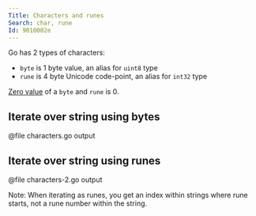 ```yaml
---
Title: Characters and runes
Search: char, rune
Id: 9010002e
---
```

Go has 2 types of characters:
* `byte` is 1 byte value, an alias for `uint8` type
* `rune` is 4 byte Unicode code-point, an alias for `int32` type

[Zero value](a-6069) of a `byte` and `rune` is 0.

## Iterate over string using bytes

@file characters.go output

## Iterate over string using runes

@file characters-2.go output

Note: When iterating as runes, you get an index within strings where rune starts, not a rune number within the string.